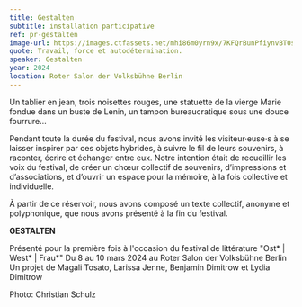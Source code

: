 ```yaml
---
title: Gestalten
subtitle: installation participative
ref: pr-gestalten
image-url: https://images.ctfassets.net/mhi86m0yrn9x/7KFQrBunPfiynvBT0siJsy/7d3ab60f1f10eda76aafef4b8b8aeecc/gestalten.jpg
quote: Travail, force et autodétermination.
speaker: Gestalten
year: 2024
location: Roter Salon der Volksbühne Berlin
---
```


Un tablier en jean, trois noisettes rouges, une statuette de la vierge Marie fondue dans un buste de Lenin, un tampon bureaucratique sous une douce fourrure…

Pendant toute la durée du festival, nous avons invité les visiteur·euse·s à se laisser inspirer par ces objets hybrides, à suivre le fil de leurs souvenirs, à raconter, écrire et échanger entre eux.
Notre intention était de recueillir les voix du festival, de créer un chœur collectif de souvenirs, d’impressions et d’associations, et d’ouvrir un espace pour la mémoire, à la fois collective et individuelle.

À partir de ce réservoir, nous avons composé un texte collectif, anonyme et polyphonique, que nous avons présenté à la fin du festival.

**GESTALTEN**

Présenté pour la première fois à l'occasion du festival de littérature "Ost* | West* | Frau*"
Du 8 au 10 mars 2024 au Roter Salon der Volksbühne Berlin
Un projet de  Magali Tosato, Larissa Jenne, Benjamin Dimitrow et Lydia Dimitrow


Photo: Christian Schulz

